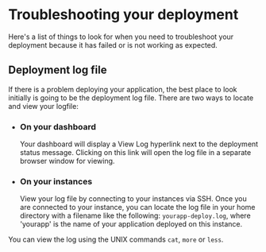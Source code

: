 # Troubleshooting your deployment

Here's a list of things to look for when you need to troubleshoot your deployment because it has failed or is not working as expected.


## Deployment log file

If there is a problem deploying your application, the best place to look initially is going to be the deployment log file. There are two ways to locate and view your logfile:

* ### On your dashboard
  Your dashboard will display a View Log hyperlink next to the deployment status message. Clicking on this link will open the log file in a separate browser window for viewing.

* ### On your instances
  View your log file by connecting to your instances via SSH. Once you are 
  connected to your instance, you can locate the log file in your home directory 
  with a filename like the following: `yourapp-deploy.log`, where 'yourapp' is the 
  name of your application deployed on this instance.

You can view the log using the UNIX commands `cat`, `more` or `less`.